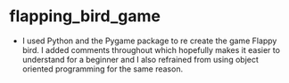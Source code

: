 # flapping_bird_game

- I used Python and the Pygame package to re create the game Flappy bird. I added comments throughout which hopefully makes it easier to understand for a beginner and I also refrained from using object oriented programming for the same reason.
